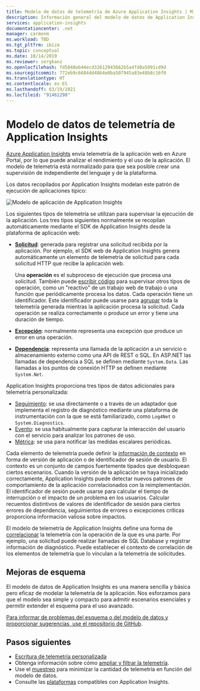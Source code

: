```yaml
---
title: Modelo de datos de telemetría de Azure Application Insights | Microsoft Docs
description: Información general del modelo de datos de Application Insights
services: application-insights
documentationcenter: .net
manager: carmonm
ms.workload: TBD
ms.tgt_pltfrm: ibiza
ms.topic: conceptual
ms.date: 10/14/2019
ms.reviewer: sergkanz
ms.openlocfilehash: fd5848eb44ecd32612943662b5a4fd0a5091cd9d
ms.sourcegitcommit: 772eb9c6684dd4864e0ba507945a83e48b8c16f0
ms.translationtype: HT
ms.contentlocale: es-ES
ms.lasthandoff: 03/19/2021
ms.locfileid: "91461298"
---
```

# <a name="application-insights-telemetry-data-model"></a>Modelo de datos de telemetría de Application Insights

[Azure Application Insights](./app-insights-overview.md) envía telemetría de la aplicación web en Azure Portal, por lo que puede analizar el rendimiento y el uso de la aplicación. El modelo de telemetría está normalizado para que sea posible crear una supervisión de independiente del lenguaje y de la plataforma. 

Los datos recopilados por Application Insights modelan este patrón de ejecución de aplicaciones típico:

![Modelo de aplicación de Application Insights](./media/data-model/application-insights-data-model.png)

Los siguientes tipos de telemetría se utilizan para supervisar la ejecución de la aplicación. Los tres tipos siguientes normalmente se recopilan automáticamente mediante el SDK de Application Insights desde la plataforma de aplicación web:

* [**Solicitud**](data-model-request-telemetry.md): generada para registrar una solicitud recibida por la aplicación. Por ejemplo, el SDK web de Application Insights genera automáticamente un elemento de telemetría de solicitud para cada solicitud HTTP que recibe la aplicación web. 

    Una **operación** es el subproceso de ejecución que procesa una solicitud. También puede [escribir código](./api-custom-events-metrics.md#trackrequest) para supervisar otros tipos de operación, como un "reactivo" de un trabajo web de trabajo o una función que periódicamente procesa los datos.  Cada operación tiene un identificador. Este identificador puede usarse para [agrupar](./correlation.md) toda la telemetría generada mientras la aplicación procesa la solicitud. Cada operación se realiza correctamente o produce un error y tiene una duración de tiempo.
* [**Excepción**](data-model-exception-telemetry.md): normalmente representa una excepción que produce un error en una operación.
* [**Dependencia**](data-model-dependency-telemetry.md): representa una llamada de la aplicación a un servicio o almacenamiento externo como una API de REST o SQL. En ASP.NET las llamadas de dependencia a SQL se definen mediante `System.Data`. Las llamadas a los puntos de conexión HTTP se definen mediante `System.Net`. 

Application Insights proporciona tres tipos de datos adicionales para telemetría personalizada:

* [Seguimiento](data-model-trace-telemetry.md): se usa directamente o a través de un adaptador que implementa el registro de diagnóstico mediante una plataforma de instrumentación con la que se está familiarizado, como `Log4Net` o `System.Diagnostics`.
* [Evento](data-model-event-telemetry.md): se usa habitualmente para capturar la interacción del usuario con el servicio para analizar los patrones de uso.
* [Métrica](data-model-metric-telemetry.md): se usa para notificar las medidas escalares periódicas.

Cada elemento de telemetría puede definir la [información de contexto](data-model-context.md) en forma de versión de aplicación o de identificador de sesión de usuario. El contexto es un conjunto de campos fuertemente tipados que desbloquean ciertos escenarios. Cuando la versión de la aplicación se haya inicializado correctamente, Application Insights puede detectar nuevos patrones de comportamiento de la aplicación correlacionados con la reimplementación. El identificador de sesión puede usarse para calcular el tiempo de interrupción o el impacto de un problema en los usuarios. Calcular recuentos distintivos de valores de identificador de sesión para ciertos errores de dependencia, seguimientos de errores o excepciones críticas proporciona información valiosa sobre impactos.

El modelo de telemetría de Application Insights define una forma de [correlacionar](./correlation.md) la telemetría con la operación de la que es una parte. Por ejemplo, una solicitud puede realizar llamadas de SQL Database y registrar información de diagnóstico. Puede establecer el contexto de correlación de los elementos de telemetría que lo vinculan a la telemetría de solicitudes.

## <a name="schema-improvements"></a>Mejoras de esquema

El modelo de datos de Application Insights es una manera sencilla y básica pero eficaz de modelar la telemetría de la aplicación. Nos esforzamos para que el modelo sea simple y compacto para admitir escenarios esenciales y permitir extender el esquema para el uso avanzado.

[Para informar de problemas del esquema o del modelo de datos y proporcionar sugerencias, use el repositorio de GitHub](https://github.com/microsoft/ApplicationInsights-dotnet/issues/new/choose).

## <a name="next-steps"></a>Pasos siguientes

- [Escritura de telemetría personalizada](./api-custom-events-metrics.md)
- Obtenga información sobre cómo [ampliar y filtrar la telemetría](./api-filtering-sampling.md).
- Use el [muestreo](./sampling.md) para minimizar la cantidad de telemetría en función del modelo de datos.
- Consulte las [plataformas](./platforms.md) compatibles con Application Insights.

